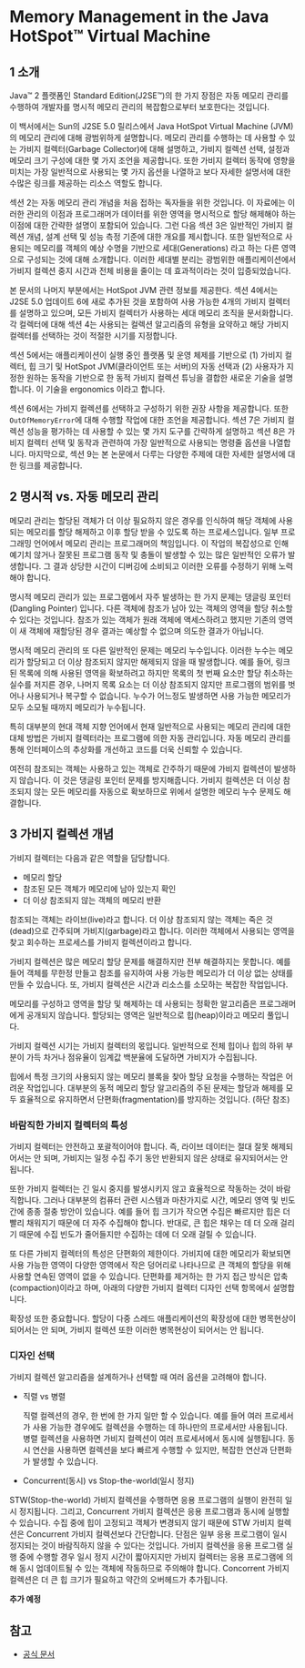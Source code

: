 # Memory Management in the Java HotSpot™ Virtual Machine

## 1 소개

Java™ 2 플랫폼인 Standard Edition(J2SE™)의 한 가지 장점은 자동 메모리 관리를 수행하여 개발자를 명시적 메모리 관리의 복잡함으로부터 보호한다는 것입니다.

이 백서에서는 Sun의 J2SE 5.0 릴리스에서 Java HotSpot Virtual Machine (JVM)의 메모리 관리에 대해 광범위하게 설명합니다. 메모리 관리를 수행하는 데 사용할 수 있는 가비지 컬렉터(Garbage Collector)에 대해 설명하고, 가비지 컬렉션 선택, 설정과 메모리 크기 구성에 대한 몇 가지 조언을 제공합니다. 또한 가비지 컬렉터 동작에 영향을 미치는 가장 일반적으로 사용되는 몇 가지 옵션을 나열하고 보다 자세한 설명서에 대한 수많은 링크를 제공하는 리소스 역할도 합니다.

섹션 2는 자동 메모리 관리 개념을 처음 접하는 독자들을 위한 것입니다. 이 자료에는 이러한 관리의 이점과 프로그래머가 데이터를 위한 영역을 명시적으로 할당 해제해야 하는 이점에 대한 간략한 설명이 포함되어 있습니다. 그런 다음 섹션 3은 일반적인 가비지 컬렉션 개념, 설계 선택 및 성능 측정 기준에 대한 개요를 제시합니다. 또한 일반적으로 사용되는 메모리를 객체의 예상 수명을 기반으로 세대(Generations) 라고 하는 다른 영역으로 구성되는 것에 대해 소개합니다. 이러한 세대별 분리는 광범위한 애플리케이션에서 가비지 컬렉션 중지 시간과 전체 비용을 줄이는 데 효과적이라는 것이 입증되었습니다.

본 문서의 나머지 부분에서는 HotSpot JVM 관련 정보를 제공한다. 섹션 4에서는 J2SE 5.0 업데이트 6에 새로 추가된 것을 포함하여 사용 가능한 4개의 가비지 컬렉터를 설명하고 있으며, 모든 가비지 컬렉터가 사용하는 세대 메모리 조직을 문서화합니다. 각 컬렉터에 대해 섹션 4는 사용되는 컬렉션 알고리즘의 유형을 요약하고 해당 가비지 컬렉터를 선택하는 것이 적절한 시기를 지정합니다.

섹션 5에서는 애플리케이션이 실행 중인 플랫폼 및 운영 체제를 기반으로 (1) 가비지 컬렉터, 힙 크기 및 HotSpot JVM(클라이언트 또는 서버)의 자동 선택과 (2) 사용자가 지정한 원하는 동작을 기반으로 한 동적 가비지 컬렉션 튜닝을 결합한 새로운 기술을 설명합니다. 이 기술을 ergonomics 이라고 합니다.

섹션 6에서는 가비지 컬렉션를 선택하고 구성하기 위한 권장 사항을 제공합니다. 또한 `OutOfMemoryError`에 대해 수행할 작업에 대한 조언을 제공합니다. 섹션 7은 가비지 컬렉션 성능을 평가하는 데 사용할 수 있는 몇 가지 도구를 간략하게 설명하고 섹션 8은 가비지 컬렉터 선택 및 동작과 관련하여 가장 일반적으로 사용되는 명령줄 옵션을 나열합니다. 마지막으로, 섹션 9는 본 논문에서 다루는 다양한 주제에 대한 자세한 설명서에 대한 링크를 제공합니다.

## 2 명시적 vs. 자동 메모리 관리

메모리 관리는 할당된 객체가 더 이상 필요하지 않은 경우를 인식하여 해당 객체에 사용되는 메모리를 할당 해제하고 이후 할당 받을 수 있도록 하는 프로세스입니다. 일부 프로그래밍 언어에서 메모리 관리는 프로그래머의 책임입니다. 이 작업의 복잡성으로 인해 예기치 않거나 잘못된 프로그램 동작 및 충돌이 발생할 수 있는 많은 일반적인 오류가 발생합니다. 그 결과 상당한 시간이 디버깅에 소비되고 이러한 오류를 수정하기 위해 노력해야 합니다.

명시적 메모리 관리가 있는 프로그램에서 자주 발생하는 한 가지 문제는 댕글링 포인터 (Dangling Pointer) 입니다. 다른 객체에 참조가 남아 있는 객체의 영역을 할당 취소할 수 있다는 것입니다. 참조가 있는 객체가 원래 객체에 액세스하려고 했지만 기존의 영역이 새 객체에 재할당된 경우 결과는 예상할 수 없으며 의도한 결과가 아닙니다.

명시적 메모리 관리의 또 다른 일반적인 문제는 메모리 누수입니다. 이러한 누수는 메모리가 할당되고 더 이상 참조되지 않지만 해제되지 않을 때 발생합니다. 예를 들어, 링크된 목록에 의해 사용된 영역을 확보하려고 하지만 목록의 첫 번째 요소만 할당 취소하는 실수를 저지른 경우, 나머지 목록 요소는 더 이상 참조되지 않지만 프로그램의 범위를 벗어나 사용되거나 복구할 수 없습니다. 누수가 어느정도 발생하면 사용 가능한 메모리가 모두 소모될 때까지 메모리가 누수됩니다.

특히 대부분의 현대 객체 지향 언어에서 현재 일반적으로 사용되는 메모리 관리에 대한 대체 방법은 가비지 컬렉터라는 프로그램에 의한 자동 관리입니다. 자동 메모리 관리를 통해 인터페이스의 추상화를 개선하고 코드를 더욱 신뢰할 수 있습니다.

여전히 참조되는 객체는 사용하고 있는 객체로 간주하기 때문에 가비지 컬렉션이 발생하지 않습니다. 이 것은 댕글링 포인터 문제를 방지해줍니다. 가비지 컬렉션은 더 이상 참조되지 않는 모든 메모리를 자동으로 확보하므로 위에서 설명한 메모리 누수 문제도 해결합니다.

## 3 가비지 컬렉션 개념

가비지 컬렉터는 다음과 같은 역할을 담당합니다.

- 메모리 할당
- 참조된 모든 객체가 메모리에 남아 있는지 확인
- 더 이상 참조되지 않는 객체의 메모리 반환

참조되는 객체는 라이브(live)라고 합니다. 더 이상 참조되지 않는 객체는 죽은 것(dead)으로 간주되며 가비지(garbage)라고 합니다. 이러한 객체에서 사용되는 영역을 찾고 회수하는 프로세스를 가비지 컬렉션이라고 합니다.

가비지 컬렉션은 많은 메모리 할당 문제를 해결하지만 전부 해결하지는 못합니다. 예를 들어 객체를 무한정 만들고 참조를 유지하여 사용 가능한 메모리가 더 이상 없는 상태를 만들 수 있습니다. 또, 가비지 컬렉션은 시간과 리소스를 소모하는 복잡한 작업입니다.

메모리를 구성하고 영역을 할당 및 해제하는 데 사용되는 정확한 알고리즘은 프로그래머에게 공개되지 않습니다. 할당되는 영역은 일반적으로 힙(heap)이라고 메모리 풀입니다.

가비지 컬렉션 시기는 가비지 컬렉터의 몫입니다. 일반적으로 전체 힙이나 힙의 하위 부분이 가득 차거나 점유율이 임계값 백분율에 도달하면 가비지가 수집됩니다.

힙에서 특정 크기의 사용되지 않는 메모리 블록을 찾아 할당 요청을 수행하는 작업은 어려운 작업입니다. 대부분의 동적 메모리 할당 알고리즘의 주된 문제는 할당과 해제를 모두 효율적으로 유지하면서 단편화(fragmentation)를 방지하는 것입니다. (하단 참조)

### 바람직한 가비지 컬렉터의 특성

가비지 컬렉터는 안전하고 포괄적이어야 합니다. 즉, 라이브 데이터는 절대 잘못 해제되어서는 안 되며, 가비지는 일정 수집 주기 동안 반환되지 않은 상태로 유지되어서는 안 됩니다.

또한 가비지 컬렉터는 긴 일시 중지를 발생시키지 않고 효율적으로 작동하는 것이 바람직합니다. 그러나 대부분의 컴퓨터 관련 시스템과 마찬가지로 시간, 메모리 영역 및 빈도 간에 종종 절충 방안이 있습니다. 예를 들어 힙 크기가 작으면 수집은 빠르지만 힙은 더 빨리 채워지기 때문에 더 자주 수집해야 합니다. 반대로, 큰 힙은 채우는 데 더 오래 걸리기 때문에 수집 빈도가 줄어들지만 수집하는 데에 더 오래 걸릴 수 있습니다.

또 다른 가비지 컬렉터의 특성은 단편화의 제한이다. 가비지에 대한 메모리가 확보되면 사용 가능한 영역이 다양한 영역에서 작은 덩어리로 나타나므로 큰 객체의 할당을 위해 사용할 연속된 영역이 없을 수 있습니다. 단편화를 제거하는 한 가지 접근 방식은 압축(compaction)이라고 하며, 아래의 다양한 가비지 컬렉터 디자인 선택 항목에서 설명합니다.

확장성 또한 중요합니다. 할당이 다중 스레드 애플리케이션의 확장성에 대한 병목현상이 되어서는 안 되며, 가비지 컬렉션 또한 이러한 병목현상이 되어서는 안 됩니다.

### 디자인 선택

가비지 컬렉션 알고리즘을 설계하거나 선택할 때 여러 옵션을 고려해야 합니다.

- 직렬 vs 병렬

  직렬 컬렉션의 경우, 한 번에 한 가지 일만 할 수 있습니다. 예를 들어 여러 프로세서가 사용 가능한 경우에도 컬렉션을 수행하는 데 하나만의 프로세서만 사용됩니다. 병렬 컬렉션을 사용하면 가비지 컬렉션이 여러 프로세서에서 동시에 실행됩니다. 동시 연산을 사용하면 컬렉션을 보다 빠르게 수행할 수 있지만, 복잡한 연산과 단편화가 발생할 수 있습니다.

- Concurrent(동시) vs Stop-the-world(일시 정지)

STW(Stop-the-world) 가비지 컬렉션을 수행하면 응용 프로그램의 실행이 완전히 일시 정지됩니다. 그리고, Concurrent 가비지 컬렉션은 응용 프로그램과 동시에 실행할 수 있습니다. 수집 중에 힙이 고정되고 객체가 변경되지 않기 때문에 STW 가비지 컬렉션은 Concurrent 가비지 컬렉션보다 간단합니다. 단점은 일부 응용 프로그램이 일시 정지되는 것이 바람직하지 않을 수 있다는 것입니다. 가비지 컬렉션을 응용 프로그램 실행 중에 수행할 경우 일시 정지 시간이 짧아지지만 가비지 컬렉터는 응용 프로그램에 의해 동시 업데이트될 수 있는 객체에 작동하므로 주의해야 합니다. Concorrent 가비지 컬렉션은 더 큰 힙 크기가 필요하고 약간의 오버헤드가 추가됩니다.

**추가 예정**

## 참고

- [공식 문서](https://www.oracle.com/technetwork/java/javase/memorymanagement-whitepaper-150215.pdf)
